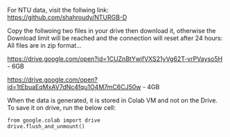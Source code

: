 For NTU data, visit the follwing link:
https://github.com/shahroudy/NTURGB-D

Copy the follwoing two files in your drive then download it, otherwise the Download limit will be reached and the connection will reset after 24 hours:
All files are in zip format...

https://drive.google.com/open?id=1CUZnBtYwifVXS21yVg62T-vrPVayso5H - 6GB

https://drive.google.com/open?id=1tEbuaEqMxAV7dNc4fqu1O4M7mC6CJ50w - 4GB

When the data is generated, it is stored in Colab VM and not on the Drive. To save it on drive, run the below cell:
```
from google.colab import drive
drive.flush_and_unmount()
```
